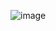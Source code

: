 ![image](https://user-images.githubusercontent.com/61808956/222936024-342742e2-31ab-479b-98c0-e4d733cfc429.png)
